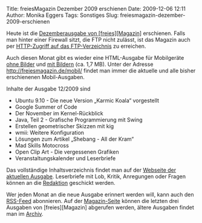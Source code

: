 Title: freiesMagazin Dezember 2009 erschienen
Date: 2009-12-06 12:11
Author: Monika Eggers
Tags: Sonstiges
Slug: freiesmagazin-dezember-2009-erschienen

Heute ist die [Dezemberausgabe von
[freies][Magazin]](ftp://ftp.freiesmagazin.de/2009/freiesMagazin-2009-12.pdf)
erschienen. Falls man hinter einer Firewall sitzt, die FTP nicht
zulässt, ist das Magazin auch per [HTTP-Zugriff auf das
FTP-Verzeichnis](http://www.freiesmagazin.de/ftp/2009/freiesMagazin-2009-12.pdf)
zu erreichen.


Auch diesen Monat gibt es wieder eine HTML-Ausgabe für Mobilgeräte [ohne
Bilder](http://freiesmagazin.de/mobil/freiesMagazin-2009-12.html) und
[mit
Bildern](http://freiesmagazin.de/mobil/freiesMagazin-2009-12-bilder.html)
(ca. 1,7 MB). Unter der Adresse <http://freiesmagazin.de/mobil/> findet
man immer die aktuelle und alle bisher erschienenen Mobil-Ausgaben.


<!--break--><!--break-->

Inhalte der Ausgabe 12/2009 sind


-   Ubuntu 9.10 - Die neue Version „Karmic Koala“ vorgestellt
-   Google Summer of Code
-   Der November im Kernel-Rückblick
-   Java, Teil 2 - Grafische Programmierung mit Swing
-   Erstellen geometrischer Skizzen mit kig
-   wmii: Weitere Konfiguration
-   Lösungen zum Artikel „Shebang - All der Kram“
-   Mad Skills Motocross
-   Open Clip Art - Die vergessenen Grafiken
-   Veranstaltungskalender und Leserbriefe


Das vollständige Inhaltsverzeichnis findet man auf der [Webseite der
aktuellen Ausgabe](http://www.freiesmagazin.de/freiesMagazin-2009-12).
Leserbriefe mit Lob, Kritik, Anregungen oder Fragen können an die
[Redaktion](http://www.freiesmagazin.de/kontakt) geschickt werden.


Wer jeden Monat an die neue Ausgabe erinnert werden will, kann auch den
[RSS-Feed](http://www.freiesmagazin.de/rss.xml) abonnieren. Auf der
[Magazin-Seite](http://www.freiesmagazin.de/magazin) können die letzten
drei Ausgaben von
[freies][Magazin]
abgerufen werden, ältere Ausgaben findet man im
[Archiv](http://www.freiesmagazin.de/archiv).



